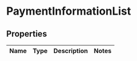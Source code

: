 
# PaymentInformationList

## Properties
Name | Type | Description | Notes
------------ | ------------- | ------------- | -------------



